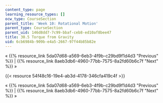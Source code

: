 ```yaml
---
content_type: page
learning_resource_types: []
ocw_type: CourseSection
parent_title: 'Week 10: Rotational Motion'
parent_type: CourseSection
parent_uid: 146d8dd7-7c99-bbaf-ceb8-ed10af8bee47
title: 30.5 Torque from Gravity
uid: 6cb6984b-909b-e4a5-2667-97f44b85b82e
---
```


« {{% resource_link 5da07d68-a569-6eb3-4f9b-c29bd9f1d4d3 "Previous" %}} | {{% resource_link 8aeb3db6-4960-77bb-7575-8a2fd60b6c7f "Next" %}} »

{{< resource 54f48c16-19e4-ab3d-4178-346cfa419c4f >}}

« {{% resource_link 5da07d68-a569-6eb3-4f9b-c29bd9f1d4d3 "Previous" %}} | {{% resource_link 8aeb3db6-4960-77bb-7575-8a2fd60b6c7f "Next" %}} »